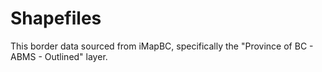 # Shapefiles

This border data sourced from iMapBC, specifically the "Province of BC - ABMS - Outlined" layer.

